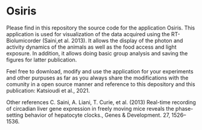 # Osiris
Please find in this repository the source code for the application Osiris. This application is used for visualization of the data acquired using the RT-Biolumicorder (Saini,et al. 2013). It allows the display of the photon and activity dynamics of the animals as well as the food access and light exposure. In addition, it allows doing basic group analysis and saving the figures for latter publication.

Feel free to download, modify and use the application for your experiments and other purpuses as far as you always share the modifications with the comunity in a open source manner and reference to this depository and this publication: Katsioudi et al., 2021.

Other references
C. Saini, A. Liani, T. Curie, et al. (2013) Real-time recording of circadian liver gene expression in freely moving mice reveals the phase-setting behavior of hepatocyte clocks., Genes & Development. 27, 1526–1536.
